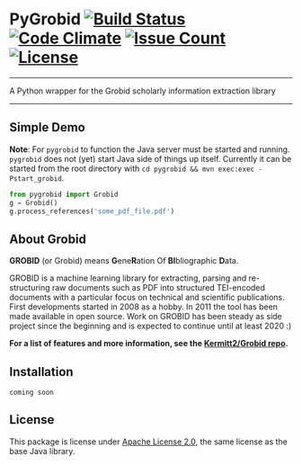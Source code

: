 # PyGrobid [![Build Status](https://travis-ci.com/thundergolfer/PyGrobid.svg?token=yHGWQ42iK2BPk1FjaUMc&branch=master)](https://travis-ci.com/thundergolfer/PyGrobid) [![Code Climate](https://codeclimate.com/repos/58fb912ffa56d30291001e98/badges/daaf3216427e8db61d09/gpa.svg)](https://codeclimate.com/repos/58fb912ffa56d30291001e98/feed) [![Issue Count](https://codeclimate.com/repos/58fb912ffa56d30291001e98/badges/daaf3216427e8db61d09/issue_count.svg)](https://codeclimate.com/repos/58fb912ffa56d30291001e98/feed) [![License](https://img.shields.io/badge/License-Apache%202.0-blue.svg)](https://opensource.org/licenses/Apache-2.0)

-----

A Python wrapper for the Grobid scholarly information extraction library

-----

## Simple Demo

**Note**: For `pygrobid` to function the Java server must be started and running. `pygrobid` does not (yet) start Java side of things up itself. Currently it can be started from the root directory with `cd pygrobid && mvn exec:exec -Pstart_grobid`.

```python
from pygrobid import Grobid
g = Grobid()
g.process_references('some_pdf_file.pdf')
```

## About Grobid

**GROBID** (or Grobid) means **G**ene**R**ation Of **BI**bliographic **D**ata.

GROBID is a machine learning library for extracting, parsing and re-structuring raw documents such as PDF into structured TEI-encoded documents with a particular focus on technical and scientific publications. First developments started in 2008 as a hobby. In 2011 the tool has been made available in open source. Work on GROBID has been steady as side project since the beginning and is expected to continue until at least 2020 :)

**For a list of features and more information, see the [Kermitt2/Grobid repo](https://github.com/kermitt2/grobid).**

## Installation

`coming soon`

## License

This package is license under [Apache License 2.0](https://choosealicense.com/licenses/apache-2.0/), the same license as the base Java library.
